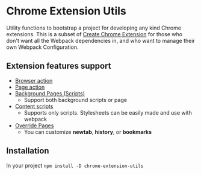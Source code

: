 # Chrome Extension Utils

Utility functions to bootstrap a project for developing any kind Chrome extensions.
This is a subset of [Create Chrome Extension](https://github.com/schovi/create-chrome-extension) for
those who don't want all the Webpack dependencies in, and who want to manage their own Webpack Configuration.

## Extension features support

- [Browser action](https://developer.chrome.com/extensions/browserAction)
- [Page action](https://developer.chrome.com/extensions/pageAction)
- [Background Pages (Scripts)](https://developer.chrome.com/extensions/background_pages)
  - Support both background scripts or page
- [Content scripts](https://developer.chrome.com/extensions/content_scripts)
  - Supports only scripts. Stylesheets can be easily made and use with webpack
- [Override Pages](https://developer.chrome.com/extensions/override)
  - You can customize **newtab**, **history**, or **bookmarks**

## Installation

In your project
`npm install -D chrome-extension-utils`
